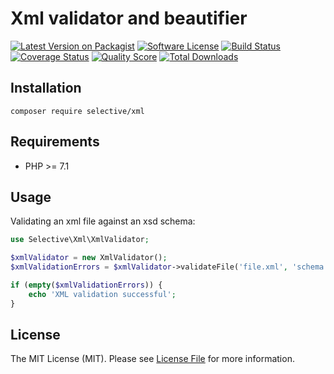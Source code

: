# Xml validator and beautifier

[![Latest Version on Packagist](https://img.shields.io/github/release/selective-php/xml.svg)](https://packagist.org/packages/selective/xml)
[![Software License](https://img.shields.io/badge/license-MIT-brightgreen.svg)](LICENSE.md)
[![Build Status](https://travis-ci.org/selective-php/xml.svg?branch=master)](https://travis-ci.org/selective-php/xml)
[![Coverage Status](https://scrutinizer-ci.com/g/selective-php/xml/badges/coverage.png?b=master)](https://scrutinizer-ci.com/g/selective-php/xml/code-structure)
[![Quality Score](https://scrutinizer-ci.com/g/selective-php/xml/badges/quality-score.png?b=master)](https://scrutinizer-ci.com/g/selective-php/xml/?branch=master)
[![Total Downloads](https://img.shields.io/packagist/dt/selective/xml.svg)](https://packagist.org/packages/selective/xml/stats)


## Installation

```shell
composer require selective/xml
```

## Requirements

* PHP >= 7.1

## Usage

Validating an xml file against an xsd schema:

```php
use Selective\Xml\XmlValidator;

$xmlValidator = new XmlValidator();
$xmlValidationErrors = $xmlValidator->validateFile('file.xml', 'schema.xsd');

if (empty($xmlValidationErrors)) {
    echo 'XML validation successful';
}
```

## License

The MIT License (MIT). Please see [License File](LICENSE.md) for more information.
